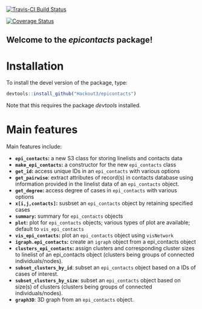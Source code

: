 [![Travis-CI Build Status](https://travis-ci.org/Hackout3/contacts.svg?branch=master)](https://travis-ci.org/Hackout3/contacts)

[![Coverage Status](https://img.shields.io/codecov/c/github/Hackout3/contacts/master.svg)](https://codecov.io/github/Hackout3/contacts?branch=master)



Welcome to the *epicontacts* package!
---------------------------------------

# Installation

To install the devel version of the package, type:

```r
devtools::install_github("Hackout3/epicontacts")
```

Note that this requires the package *devtools* installed.


# Main features
Main features include:
* **`epi_contacts`:** a new S3 class for storing linelists and contacts data
* **`make_epi_contacts`:** a constructor for the new `epi_contacts` class
* **`get_id`:** access unique IDs in an `epi_contacts` with various options
* **`get_pairwise`**:  extract attributes of record(s) in contacts database using information provided in the linelist data of an `epi_contacts` object.
* **`get_degree`:** access degree of cases in `epi_contacts` with various options
* **`x[i,j,contacts]`:** susbset an `epi_contacts` object by retaining specified cases
* **`summary`:** summary for  `epi_contacts` objects
* **`plot`:** plot for  `epi_contacts` objects; various types of plot are available; default to `vis_epi_contacts`
* **`vis_epi_contacts`:** plot an `epi_contacts` object using `visNetwork`
* **`igraph.epi_contacts`:** create an `igraph` object from a epi_contacts object
* **`clusters_epi_contacts`:** assign clusters and corresponding cluster sizes to linelist of an epi_contacts object (clusters being groups of connected individuals/nodes).
* **`subset_clusters_by_id`**: subset an `epi_contacts` object based on a IDs of cases of interest.
* **`subset_clusters_by_size`**:  subset an `epi_contacts` object based on size(s) of clusters (clusters being groups of connected individuals/nodes).
* **`graph3D`**: 3D graph from an `epi_contacts` object.

 